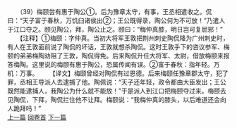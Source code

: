 　　（39）梅颐尝有惠于陶公①。后为豫章太守，有事，王丞相遣收之。侃曰：“天子富于春秋，万饥臼诸侯出②；王公既得录，陶公何为不可放！”乃遣人于江口夺之。颐见陶公，拜，陶公止之。颐曰：“梅仲真膝，明日岂可复屈邪！”
　　【注释】①梅颐：字仲真。当初大将军王敦把荆州刺史陶侃降为广州刺史时，有人在王敦面前说了陶侃的坏话，王敦就想杀陶侃。这时王敦手下的咨议参军、梅颐的弟弟梅陶劝阻了王敦，陶侃得免。后来陶侃升任大将军、太尉，借放梅颐来报答梅陶。这里说的梅颐有惠于陶公，恐属传闻有误。②富于春秋：指年轻。万机：万事。
　　【译文】梅颐曾经对陶侃有过恩德。后来梅颐任豫章郡太守，犯了罪，丞相王导派人去逮捕了他。陶佩说：“天子还年轻，政令都由大臣发出；王公既然能逮捕人，我陶公为什么就不能放！”于是派人到江口把梅颐夺过来。梅颐去见陶侃，下拜，陶侃拦住他不让拜。梅颐说：“我梅仲真的膝头，以后难道还会向人跪拜吗！”
<br>[上一篇](05_38) [回卷首](05_00) [下一篇](05_40)
